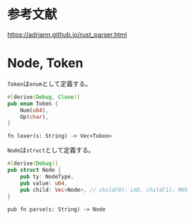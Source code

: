 # 参考文献

https://adriann.github.io/rust_parser.html


# Node, Token

`Token`は`enum`として定義する。

```rust
#[derive(Debug, Clone)]
pub enum Token {
    Num(u64),
    Op(char),
}
```

`fn lexer(s: String) -> Vec<Token>`


`Node`は`struct`として定義する。

```rust
#[derive(Debug)]
pub struct Node {
    pub ty: NodeType,
    pub value: u64,
    pub child: Vec<Node>, // child[0]: LHS, child[1]: RHS
}
```

`pub fn parse(s: String) -> Node`

